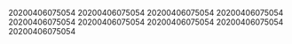 20200406075054
20200406075054
20200406075054
20200406075054
20200406075054
20200406075054
20200406075054
20200406075054
20200406075054
